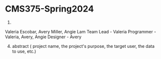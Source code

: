 # CMS375-Spring2024
1. 

Valeria Escobar, Avery Miller, Angie Lam
Team Lead - Valeria 
Programmer - Valeria, Avery, Angie 
Designer - Avery

4. abstract ( project name, the project's purpose, the target user, the data to use, etc.)


